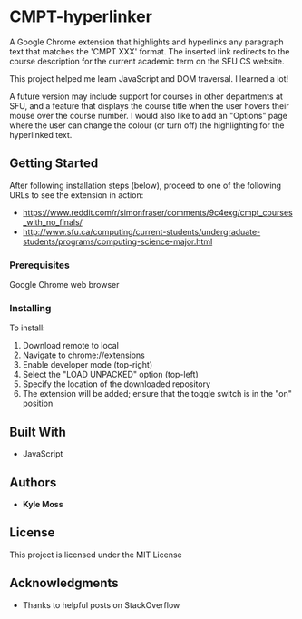 # CMPT-hyperlinker
A Google Chrome extension that highlights and hyperlinks any paragraph text that matches the 'CMPT XXX' format. The inserted link redirects to the course description for the current academic term on the SFU CS website.

This project helped me learn JavaScript and DOM traversal. I learned a lot!

A future version may include support for courses in other departments at SFU, and a feature that displays the course title when the user hovers their mouse over the course number. I would also like to add an "Options" page where the user can change the colour (or turn off) the highlighting for the hyperlinked text.

## Getting Started

After following installation steps (below), proceed to one of the following URLs to see the extension in action:
* https://www.reddit.com/r/simonfraser/comments/9c4exg/cmpt_courses_with_no_finals/
* http://www.sfu.ca/computing/current-students/undergraduate-students/programs/computing-science-major.html

### Prerequisites

Google Chrome web browser

### Installing

To install:
1) Download remote to local
2) Navigate to chrome://extensions
3) Enable developer mode (top-right)
4) Select the "LOAD UNPACKED" option (top-left)
5) Specify the location of the downloaded repository
6) The extension will be added; ensure that the toggle switch is in the "on" position

## Built With

* JavaScript

## Authors

* **Kyle Moss**

## License

This project is licensed under the MIT License

## Acknowledgments

* Thanks to helpful posts on StackOverflow
